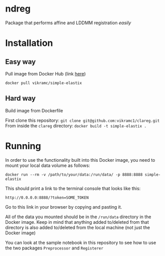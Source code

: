 # ndreg
Package that performs affine and LDDMM registration *easily* <br/>

# Installation

## Easy way

Pull image from Docker Hub (link [here](https://hub.docker.com/r/vikramc/simple-elastix/)) <br/>

`docker pull vikramc/simple-elastix` <br/>

## Hard way

Build image from Dockerfile <br/>

First clone this repository: `git clone git@github.com:vikramc1/clareg.git` <br/>
From inside the `clareg` directory: `docker build -t simple-elastix .` <br/>

# Running

In order to use the functionality built into this Docker image, you need to mount your local data volume as follows:

`docker run --rm -v /path/to/your/data:/run/data/ -p 8888:8888 simple-elastix` <br/>

This should print a link to the terminal console that looks like this: <br/>

`http://0.0.0.0:8888/?token=SOME_TOKEN` <br/>

Go to this link in your browser by copying and pasting it. <br/>

All of the data you mounted should be in the `/run/data` directory in the Docker image. Keep in mind that anything added to/deleted from that directory is also added to/deleted from the local machine (not just the Docker image) <br/>

You can look at the sample notebook in this repository to see how to use the two packages `Preprocessor` and `Registerer`




